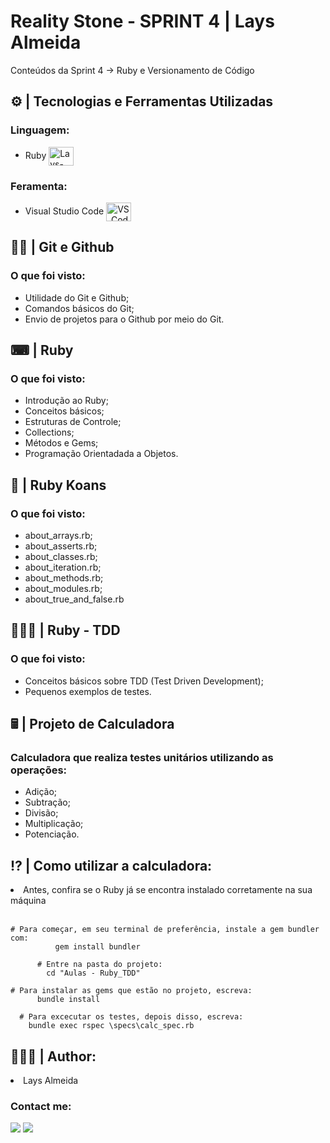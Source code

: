 <h1> Reality Stone - SPRINT 4 | Lays Almeida </h1>
  
 <p>   Conteúdos da Sprint 4 → Ruby e Versionamento de Código     </p>
  
  <div>
  
  <h2>⚙ | Tecnologias e Ferramentas Utilizadas</h2>
   
  <h3>Linguagem: </h3>
   
  <ul>
    <li> Ruby <img align="center" alt="Lays-Ruby" height="30" width="40" src="https://cdn.jsdelivr.net/gh/devicons/devicon/icons/ruby/ruby-original.svg" /> </li>
   </ul>
  
   <h3>Feramenta: </h3>
  
   <ul>
    <li> Visual Studio Code <img align="center" alt="VS_Code" width="40" height="30"src="https://cdn.jsdelivr.net/gh/devicons/devicon/icons/vscode/vscode-original.svg" /> </li>
  </ul>

</div>
  
<div>
  
  <h2>✍🏻 | Git e Github</h2>
  
  <h3>O que foi visto: </h3>
   <ul>
     <li>Utilidade do Git e Github;</li>
     <li>Comandos básicos do Git;</li>
     <li>Envio de projetos para o Github por meio do Git.</li>
  </ul>    
</div>

<div>

<h2>⌨ | Ruby</h2>

<h3> O que foi visto: </h3>

<ul>
    <li>Introdução ao Ruby;</li>
    <li>Conceitos básicos;</li>
    <li>Estruturas de Controle;</li>
    <li>Collections;</li>
    <li>Métodos e Gems;</li>
    <li>Programação Orientadada a Objetos.</li>
</ul>

</div>

<div>

<h2> 🧾 | Ruby Koans</h2>

<h3> O que foi visto: </h3>

<ul>
    <li>about_arrays.rb;</li>
    <li>about_asserts.rb;</li>
    <li>about_classes.rb;</li>
    <li>about_iteration.rb;</li>
    <li>about_methods.rb;</li>
    <li>about_modules.rb;</li>
    <li>about_true_and_false.rb</li>
</ul>

</div>

<div>

<h2> 👩🏻‍💻 | Ruby - TDD</h2>

<h3>O que foi visto: </h3>

<ul>

<li>Conceitos básicos sobre TDD (Test Driven Development);</li>
<li>Pequenos exemplos de testes.</li>

</ul>
</div>

<div>

<h2> 🖩 | Projeto de Calculadora</h2>
<h3>Calculadora que realiza testes unitários utilizando as operações: </h3>
<ul>
  
<li>Adição;</li>
<li>Subtração;</li>
<li>Divisão;</li>
<li>Multiplicação;</li>
<li>Potenciação.</li>

</ul>

</div>

<div>
<h2>⁉ | Como utilizar a calculadora:  </h2>
  <li>Antes, confira se o Ruby já se encontra instalado corretamente na sua máquina </li>               
</div>
<br>

    # Para começar, em seu terminal de preferência, instale a gem bundler com:
              gem install bundler
 
          # Entre na pasta do projeto:
            cd "Aulas - Ruby_TDD"

    # Para instalar as gems que estão no projeto, escreva:
          bundle install

      # Para excecutar os testes, depois disso, escreva:
        bundle exec rspec \specs\calc_spec.rb



<div>
<h2> 🙋🏻‍♀️ | Author: </h2>
<li>Lays Almeida</li>
<h3>Contact me: </h3>
</div>

<div>
    <a href = "mailto:laysfma@gmail.com"><img src="https://img.shields.io/badge/-Gmail-%23333?style=for-the-badge&logo=gmail&logoColor=white" target="_blank"></a>
    <a href="https://www.linkedin.com/in/lays-almeida-7078a5213/" target="_blank"><img src="https://img.shields.io/badge/-LinkedIn-%230077B5?style=for-the-badge&logo=linkedin&logoColor=white" target="_blank"></a>
</div>
